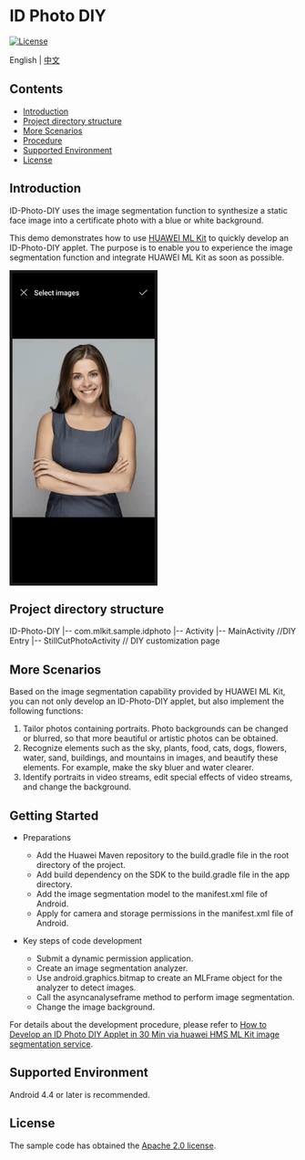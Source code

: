 # ID Photo DIY
[![License](https://img.shields.io/badge/Docs-hmsguides-brightgreen)](https://developer.huawei.com/consumer/en/doc/development/HMSCore-Guides-V5/service-introduction-0000001050040017-V5)

English | [中文](https://github.com/HMS-Core/hms-ml-demo/blob/master/ID-Photo-DIY/README_ZH.md)
## Contents

 * [Introduction](#Introduction)
 * [Project directory structure](#Projectdirectorystructure)
 * [More Scenarios](#MoreScenarios)
 * [Procedure](#Procedure)
 * [Supported Environment](#SupportedEnvironment)
 * [License](#License)


## Introduction
ID-Photo-DIY uses the image segmentation function to synthesize a static face image into a certificate photo with a blue or white background.

This demo demonstrates how to use [HUAWEI ML Kit](https://developer.huawei.com/consumer/en/hms/huawei-mlkit) to quickly develop an ID-Photo-DIY applet. The purpose is to enable you to experience the image segmentation function and integrate HUAWEI ML Kit as soon as possible.

<img src="https://github.com/HMS-Core/hms-ml-demo/blob/master/ID-Photo-DIY/ID%20Photo%20DIY.gif" width=250 title="ID Photo DIY" div align=center border=5>

## Project directory structure
ID-Photo-DIY
    |-- com.mlkit.sample.idphoto
        |-- Activity
            |-- MainActivity //DIY Entry
            |-- StillCutPhotoActivity // DIY customization page

## More Scenarios
Based on the image segmentation capability provided by HUAWEI ML Kit, you can not only develop an ID-Photo-DIY applet, but also implement the following functions:
1. Tailor photos containing portraits. Photo backgrounds can be changed or blurred, so that more beautiful or artistic photos can be obtained.
2. Recognize elements such as the sky, plants, food, cats, dogs, flowers, water, sand, buildings, and mountains in images, and beautify these elements. For example, make the sky bluer and water clearer.
3. Identify portraits in video streams, edit special effects of video streams, and change the background.

## Getting Started
- Preparations
  - Add the Huawei Maven repository to the build.gradle file in the root directory of the project.
  - Add build dependency on the SDK to the build.gradle file in the app directory.
  - Add the image segmentation model to the manifest.xml file of Android.
  - Apply for camera and storage permissions in the manifest.xml file of Android.

- Key steps of code development
  - Submit a dynamic permission application.
  - Create an image segmentation analyzer.
  - Use android.graphics.bitmap to create an MLFrame object for the analyzer to detect images.
  - Call the asyncanalyseframe method to perform image segmentation.
  - Change the image background.

For details about the development procedure, please refer to [How to Develop an ID Photo DIY Applet in 30 Min via huawei HMS ML Kit image segmentation service](https://developer.huawei.com/consumer/cn/forum/topicview?tid=0201246020746500305&fid=18).

## Supported Environment
Android 4.4 or later is recommended.

## License
The sample code has obtained the [Apache 2.0 license](https://www.apache.org/licenses/LICENSE-2.0).
